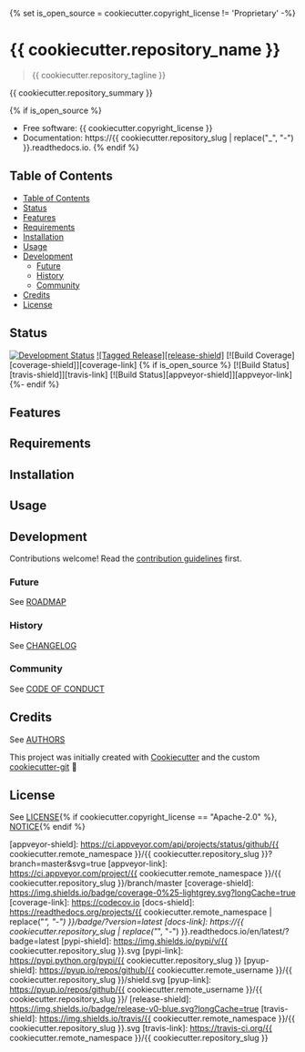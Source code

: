 {% set is_open_source = cookiecutter.copyright_license != 'Proprietary' -%}
# {{ cookiecutter.repository_name }}

> {{ cookiecutter.repository_tagline }}

{{ cookiecutter.repository_summary }}

{% if is_open_source %}
* Free software: {{ cookiecutter.copyright_license }}
* Documentation: https://{{ cookiecutter.repository_slug | replace("_", "-") }}.readthedocs.io.
{% endif %}

## Table of Contents

- [Table of Contents](#table-of-contents)
- [Status](#status)
- [Features](#features)
- [Requirements](#requirements)
- [Installation](#installation)
- [Usage](#usage)
- [Development](#development)
  - [Future](#future)
  - [History](#history)
  - [Community](#community)
- [Credits](#credits)
- [License](#license)

## Status

[![Development Status][planning-status-shield]](ROADMAP.md)
[![Tagged Release][release-shield]](CHANGELOG.md)
[![Build Coverage][coverage-shield]][coverage-link]
{% if is_open_source %}
[![Build Status][travis-shield]][travis-link]
[![Build Status][appveyor-shield]][appveyor-link]
{%- endif %}

## Features

## Requirements

## Installation

## Usage

## Development

Contributions welcome! Read the [contribution guidelines](CONTRIBUTING.md) first.

### Future

See [ROADMAP](ROADMAP.md)

### History

See [CHANGELOG](CHANGELOG.md)

### Community

See [CODE OF CONDUCT](CODE_OF_CONDUCT.md)

## Credits

See [AUTHORS](AUTHORS.md)

This project was initially created with [Cookiecutter][cookiecutter] and the custom [cookiecutter-git][cookiecutter-git] :cookie:

## License

See [LICENSE](LICENSE){% if cookiecutter.copyright_license == "Apache-2.0" %}, [NOTICE](NOTICE){% endif %}

[cookiecutter]: https://github.com/audreyr/cookiecutter
[cookiecutter-git]: https://github.com/apehex/cookiecutter-git

[appveyor-shield]: https://ci.appveyor.com/api/projects/status/github/{{ cookiecutter.remote_namespace }}/{{ cookiecutter.repository_slug }}?branch=master&svg=true
[appveyor-link]: https://ci.appveyor.com/project/{{ cookiecutter.remote_namespace }}/{{ cookiecutter.repository_slug }}/branch/master
[coverage-shield]: https://img.shields.io/badge/coverage-0%25-lightgrey.svg?longCache=true
[coverage-link]: https://codecov.io
[docs-shield]: https://readthedocs.org/projects/{{ cookiecutter.remote_namespace | replace("_", "-") }}/badge/?version=latest
[docs-link]: https://{{ cookiecutter.repository_slug | replace("_", "-") }}.readthedocs.io/en/latest/?badge=latest
[pypi-shield]: https://img.shields.io/pypi/v/{{ cookiecutter.repository_slug }}.svg
[pypi-link]: https://pypi.python.org/pypi/{{ cookiecutter.repository_slug }}
[pyup-shield]: https://pyup.io/repos/github/{{ cookiecutter.remote_username }}/{{ cookiecutter.repository_slug }}/shield.svg
[pyup-link]: https://pyup.io/repos/github/{{ cookiecutter.remote_username }}/{{ cookiecutter.repository_slug }}/
[release-shield]: https://img.shields.io/badge/release-v0-blue.svg?longCache=true
[travis-shield]: https://img.shields.io/travis/{{ cookiecutter.remote_namespace }}/{{ cookiecutter.repository_slug }}.svg
[travis-link]: https://travis-ci.org/{{ cookiecutter.remote_namespace }}/{{ cookiecutter.repository_slug }}

[planning-status-shield]: https://img.shields.io/badge/status-planning-lightgrey.svg?longCache=true
[pre-alpha-status-shield]: https://img.shields.io/badge/status-pre--alpha-red.svg?longCache=true
[alpha-status-shield]: https://img.shields.io/badge/status-alpha-yellow.svg?longCache=true
[beta-status-shield]: https://img.shields.io/badge/status-beta-brightgreen.svg?longCache=true
[stable-status-shield]: https://img.shields.io/badge/status-stable-blue.svg?longCache=true
[mature-status-shield]: https://img.shields.io/badge/status-mature-8A2BE2.svg?longCache=true
[inactive-status-shield]: https://img.shields.io/badge/status-inactive-lightgrey.svg?longCache=true
